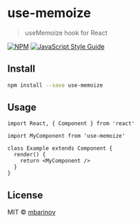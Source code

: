 # use-memoize

> useMemoize hook for React

[![NPM](https://img.shields.io/npm/v/use-memoize.svg)](https://www.npmjs.com/package/use-memoize) [![JavaScript Style Guide](https://img.shields.io/badge/code_style-standard-brightgreen.svg)](https://standardjs.com)

## Install

```bash
npm install --save use-memoize
```

## Usage

```tsx
import React, { Component } from 'react'

import MyComponent from 'use-memoize'

class Example extends Component {
  render() {
    return <MyComponent />
  }
}
```

## License

MIT © [mbarinov](https://github.com/mbarinov)
